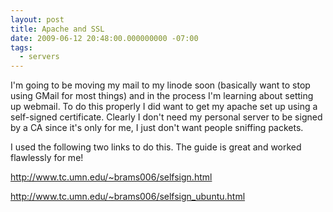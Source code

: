 ```yaml
---
layout: post
title: Apache and SSL
date: 2009-06-12 20:48:00.000000000 -07:00
tags:
  - servers
---
```

I'm going to be moving my mail to my linode soon (basically want to stop using GMail for most things) and in the process I'm learning about setting up webmail. To do this properly I did want to get my apache set up using a self-signed certificate. Clearly I don't need my personal server to be signed by a CA since it's only for me, I just don't want people sniffing packets.

I used the following two links to do this. The guide is great and worked flawlessly for me!

<a href="http://www.tc.umn.edu/~brams006/selfsign.html">http://www.tc.umn.edu/~brams006/selfsign.html</a>
<a href="http://www.tc.umn.edu/~brams006/selfsign_ubuntu.html">http://www.tc.umn.edu/~brams006/selfsign_ubuntu.html</a>
